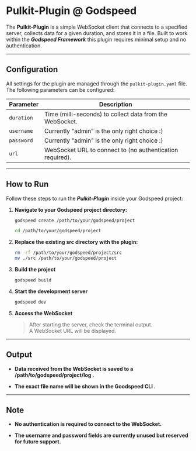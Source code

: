 #  Pulkit-Plugin @ Godspeed

The **Pulkit-Plugin** is a simple WebSocket client that connects to a specified server, collects data for a given duration, and stores it in a file. Built to work within the **_Godspeed Framework_** this plugin requires minimal setup and no authentication.

---

##  Configuration

All settings for the plugin are managed through the `pulkit-plugin.yaml` file. The following parameters can be configured:

| Parameter   | Description                                                |
|-------------|------------------------------------------------------------|
| `duration`  | Time (milli-seconds) to collect data from the WebSocket.     |
| `username`  | Currently "admin" is the only right choice :)              |
| `password`  | Currently "admin" is the only right choice :)               |
| `url`       | WebSocket URL to connect to (no authentication required). |

---

##  How to Run

Follow these steps to run the **_Pulkit-Plugin_** inside your Godspeed project:

1. **Navigate to your Godspeed project directory:**
   ```bash
   godspeed create /path/to/your/godspeed/project
   ```
   ```bash
   cd /path/to/your/godspeed/project
   ```
2. **Replace the existing src directory with the plugin:**
   ```bash
   rm -rf /path/to/your/godspeed/project/src
   mv ./src /path/to/your/godspeed/project
   ```
3. **Build the project**
    ```bash
    godspeed build
    ```
4. **Start the development server**
    ```bash
    godspeed dev
    ```
5. **Access the WebSocket**
    > After starting the server, check the terminal output.  
    > A WebSocket URL will be displayed.

---
## Output
* __Data received from the WebSocket is saved to a /path/to/godspeed/project/log .__  

* __The exact file name will be shown in the Goodspeed CLI .__

---
## Note

* __No authentication is required to connect to the WebSocket.__

* __The username and password fields are currently unused but reserved for future support.__
